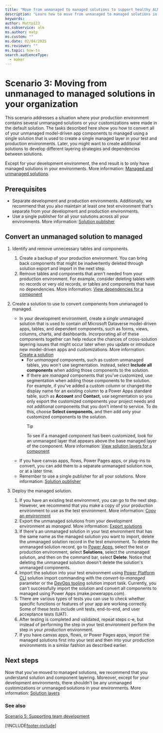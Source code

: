 ```yaml
---
title: "Move from unmanaged to managed solutions to support healthy ALM with Power Platform"
description: "Learn how to move from unmanaged to managed solutions in your organization to support healthy application lifecycle management (ALM) with Power Platform."
keywords: 
author: Mattp123
ms.subservice: alm
ms.author: matp
ms.custom: ""
ms.date: 02/04/2025
ms.reviewer: ""
ms.topic: how-to
search.audienceType: 
  - maker
---
```

# Scenario 3: Moving from unmanaged to managed solutions in your organization

This scenario addresses a situation where your production environment contains several unmanaged solutions or your customizations were made in the default solution. The tasks described here show you how to convert all of your unmanaged model-driven app components to managed using a single solution that is used to create a single managed layer in your test and production environments. Later, you might want to create additional solutions to develop different layering strategies and dependencies between solutions.

Except for your development environment, the end result is to only have managed solutions in your environments. More information: [Managed and unmanaged solutions](solution-concepts-alm.md#managed-and-unmanaged-solutions).

## Prerequisites

- Separate development and production environments. Additionally, we recommend that you also maintain at least one test environment that's separate from your development and production environments.
- Use a single publisher for all your solutions across all your environments. More information: [Solution publisher](solution-concepts-alm.md#solution-publisher)

## Convert an unmanaged solution to managed

1. Identify and remove unnecessary tables and components.
   1. Create a backup of your production environment. You can bring back components that might be inadvertently deleted through solution export and import in the next step.
   1. Remove tables and components that aren't needed from your production environment. For example, consider deleting tables with no records or very old records, or tables and components that have no dependencies. More information: [View dependencies for a component](/powerapps/maker/data-platform/view-component-dependencies)

2. Create a solution to use to convert components from unmanaged to managed.
   - In your development environment, create a *single* unmanaged solution that is used to contain *all* Microsoft Dataverse model-driven apps, tables, and dependent components, such as forms, views, columns, charts, and dashboards. Incorporating all of these components together can help reduce the chances of cross-solution layering issues that might occur later when you update or introduce new model-driven apps and customizations. More information: [Create a solution](/power-apps/maker/data-platform/create-solution)
      - For *unmanaged* components, such as custom unmanaged tables, you won't use segmentation. Instead, select **Include all components** when adding those components to the solution.
      - If there are *managed* components that you've customized, use segmentation when adding those components to the solution. For example, if you've added a custom column or changed the display name for an existing column to a Power Apps standard table, such as **Account** and **Contact**, use segmentation so you only export the customized components your project needs and not additional components that you don't intend to service. To do this, choose **Select components**, and then add only your customized components to the solution.
        > [!TIP]
        > To see if a managed component has been customized, look for an unmanaged layer that appears above the base managed layer of the component. More information: [View solution layers for a component](/powerapps/maker/data-platform/solution-layers#view-the-solution-layers-for-a-component)
   - If you have canvas apps, flows, Power Pages apps, or plug-ins to convert, you can add them to a separate unmanaged solution now, or at a later time.
   - Remember to use a single publisher for all your solutions. More information: [Solution publisher](solution-concepts-alm.md#solution-publisher)
3. Deploy the managed solution.
    1. If you have an existing test environment, you can go to the next step. However, we recommend that you make a copy of your production environment to use as the test environment. More information: [Copy an environment](../admin/copy-environment.md)
    1. Export the unmanaged solutions from your development environment as *managed*. More information: [Export solutions](/powerapps/maker/data-platform/export-solutions)
    1. If there's an unmanaged solution in your test environment that has the same name as the managed solution you want to import, delete the unmanaged solution record in the test environment. To delete the unmanaged solution record, go to [Power Apps](https://make.powerapps.com/?utm_source=padocs&utm_medium=linkinadoc&utm_campaign=referralsfromdoc), select the test or production environment, select **Solutions**, select the unmanaged solution, and then on the command bar, select **Delete**. Notice that deleting the unmanaged solution doesn't delete the solution's unmanaged components.
    1. Import the solution into your test environment using [Power Platform CLI](/powerapps/developer/data-platform/powerapps-cli#solution) solution import commanding with the *convert-to-managed* parameter or the [DevOps tooling](devops-build-tool-tasks.md#solution-tasks) solution import task. Currently, you can't successfully import the solution and convert all components to managed using Power Apps (make.powerapps.com).
    1. There are various types of tests you can use to check whether specific functions or features of your app are working correctly. Some of these tests include unit tests, end-to-end, and user acceptance tests (UAT).
    1. After testing is completed and validated, repeat steps c-e, but instead of performing the step in your test environment perform the step in your *production* environment.
    1. If you have canvas apps, flows, or Power Pages apps, import the managed solutions first into your test and then into your production environments in a similar fashion as described earlier.

## Next steps

Now that you’ve moved to managed solutions, we recommend that you understand solution and component layering. Moreover, except for your development environments, there shouldn't be any unmanaged customizations or unmanaged solutions in your environments. More information: [Solution layers](solution-layers-alm.md)

### See also

[Scenario 5: Supporting team development](team-development-alm.md)


[!INCLUDE[footer-include](../includes/footer-banner.md)]
